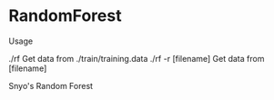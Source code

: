 # RandomForest


Usage

./rf 
	Get data from ./train/training.data
./rf -r [filename]
	Get data from [filename]

Snyo's Random Forest


